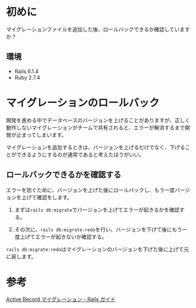 <!--
title:   【Rails】マイグレーションのロールバックを確認すべし
tags:    Rails,Ruby,migrate
id:      3ff30afcdcbef0f57685
private: false
-->


# 初めに

マイグレーションファイルを追加した後、ロールバックできるか確認していますか？

## 環境

- Rails 6.1.4
- Ruby 2.7.4

# マイグレーションのロールバック

開発を進める中でデータベースのバージョンを上げることがありますが、正しく動作しないマイグレーションがチームで共有されると、エラーが解消するまで開発が止まってしまいます。

マイグレーションを追加するときは、バージョンを上げるだけでなく、下げることができるようにするのが通常であると考えたほうがいい。

## ロールバックできるかを確認する

エラーを防ぐために、バージョンを上げた後にロールバックし、もう一度バージョンを上げて確認をします。

1. まずは`rails db:migrate`でバージョンを上げてエラーが起きるかを確認する。

2. その次に、`rails db:migrate:redo`を行い、バージョンを下げて後にもう一度上げてエラーが起きないか確認する。

`rails db:migrate:redo`はマイグレーションのバージョンを下げた後に上げて元に戻します。

# 参考

[Active Record マイグレーション - Rails ガイド](https://railsguides.jp/active_record_migrations.html)